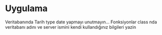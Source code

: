 # Uygulama
Veritabanında Tarih type date yapmayı unutmayın...
Fonksiyonlar class nda veritabanı adını ve server ismini kendi kullandığınız bilgileri yazin
